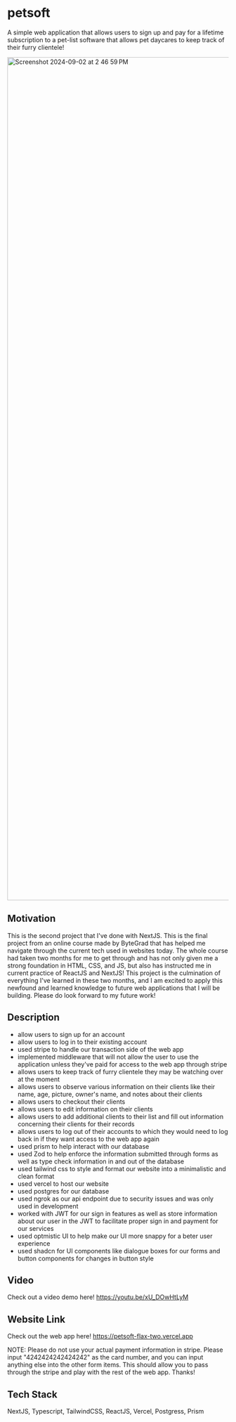 # petsoft

A simple web application that allows users to sign up and pay for a lifetime subscription to a pet-list software that allows pet daycares to keep track of their furry clientele!

<img width="1920" alt="Screenshot 2024-09-02 at 2 46 59 PM" src="https://github.com/user-attachments/assets/b32a7320-d50b-46fb-98b0-f2b3e289bf6d">


## Motivation

This is the second project that I've done with NextJS. This is the final project from an online course made by ByteGrad that has helped me navigate through the current tech used in websites today. The whole course had taken two months for me to get through and has not only given me a strong foundation in HTML, CSS, and JS, but also has instructed me in current practice of ReactJS and NextJS! This project is the culmination of everything I've learned in these two months, and I am excited to apply this newfound and learned knowledge to future web applications that I will be building. Please do look forward to my future work!

## Description

- allow users to sign up for an account
- allow users to log in to their existing account
- used stripe to handle our transaction side of the web app
- implemented middleware that will not allow the user to use the application unless they've paid for access to the web app through stripe
- allows users to keep track of furry clientele they may be watching over at the moment
- allows users to observe various information on their clients like their name, age, picture, owner's name, and notes about their clients
- allows users to checkout their clients
- allows users to edit information on their clients
- allows users to add additional clients to their list and fill out information concerning their clients for their records
- allows users to log out of their accounts to which they would need to log back in if they want access to the web app again
- used prism to help interact with our database
- used Zod to help enforce the information submitted through forms as well as type check information in and out of the database
- used tailwind css to style and format our website into a minimalistic and clean format
- used vercel to host our website
- used postgres for our database
- used ngrok as our api endpoint due to security issues and was only used in development
- worked with JWT for our sign in features as well as store information about our user in the JWT to facilitate proper sign in and payment for our services
- used optmistic UI to help make our UI more snappy for a beter user experience
- used shadcn for UI components like dialogue boxes for our forms and button components for changes in button style

## Video

Check out a video demo here! https://youtu.be/xU_DOwHtLyM

## Website Link

Check out the web app here! https://petsoft-flax-two.vercel.app

NOTE: Please do not use your actual payment information in stripe. Please input "4242424242424242" as the card number, and you can input anything else into the other form items. This should allow you to pass through the stripe and play with the rest of the web app. Thanks!

## Tech Stack

NextJS, Typescript, TailwindCSS, ReactJS, Vercel, Postgress, Prism
